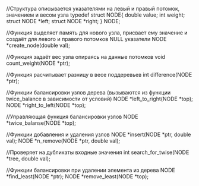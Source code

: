 //Структура описывается указателями на левый и правый потомок, значением и весом узла
typedef struct NODE{
	double  value;
	int  weight;
	struct NODE *left;
	struct NODE *right;
} NODE;

//Функция выделяет память для нового узла, присвает ему значение и создаёт для левого и правого потомков NULL указатели
NODE *create_node(double val);

//Функция задаёт вес узла опираясь на данные потомков
void count_weight(NODE *ptr); 

//Функция расчитывает разницу в весе поддеревьев
int  difference(NODE *ptr);

//Функции балансировки узлов дерева (вызываются из функции twice_balance в зависимости от условий)
NODE *left_to_right(NODE *top);
NODE *right_to_left(NODE *top);

//Управляющая функция балансировки узлов
NODE *twice_balanse(NODE *top);

//Функции добавления и удаления узлов
NODE *insert(NODE *ptr, double val);
NODE *n_remove(NODE *ptr, double val);

//Проверяет на дубликаты входные значения
int search_for_twise(NODE *tree, double val);

//Функции балансировки при удалении элемента из дерева
NODE *find_least(NODE *ptr);
NODE *remove_least(NODE *top);
